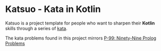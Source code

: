 # Katsuo - Kata in Kotlin

Katsuo is a project template for people who want to sharpen their **Kotlin** skills through a series of [kata](https://en.wikipedia.org/wiki/Kata_(programming)).

The kata problems found in this project mirrors [P-99: Ninety-Nine Prolog Problems](http://www.ic.unicamp.br/~meidanis/courses/mc336/2009s2/prolog/problemas/)
